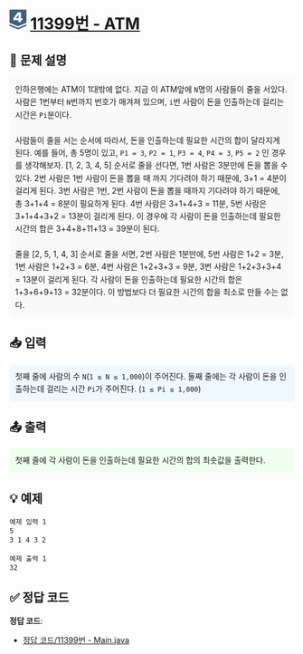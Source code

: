 <!-- ChatGPT를 사용하여 꾸몄습니다 -->
# <img src="https://github.com/GUBBIB/BaekJoonCode/blob/main/Tier_Img/Silver-4.svg" alt="티어그림" width="30px" height="35px"> [11399번 - ATM](https://www.acmicpc.net/problem/11399)

<h2>📝 문제 설명</h2>
<div style="background-color: #f9f9f9; padding: 10px; border-radius: 5px; line-height: 1.6;">
    인하은행에는 ATM이 1대밖에 없다. 지금 이 ATM앞에 <code>N</code>명의 사람들이 줄을 서있다. 사람은 1번부터 <code>N</code>번까지 번호가 매겨져 있으며, <code>i</code>번 사람이 돈을 인출하는데 걸리는 시간은 <code>Pi</code>분이다.
    <br><br>
    사람들이 줄을 서는 순서에 따라서, 돈을 인출하는데 필요한 시간의 합이 달라지게 된다. 예를 들어, 총 5명이 있고, <code>P1 = 3</code>, <code>P2 = 1</code>, <code>P3 = 4</code>, <code>P4 = 3</code>, <code>P5 = 2</code> 인 경우를 생각해보자. [1, 2, 3, 4, 5] 순서로 줄을 선다면, 1번 사람은 3분만에 돈을 뽑을 수 있다. 2번 사람은 1번 사람이 돈을 뽑을 때 까지 기다려야 하기 때문에, 3+1 = 4분이 걸리게 된다. 3번 사람은 1번, 2번 사람이 돈을 뽑을 때까지 기다려야 하기 때문에, 총 3+1+4 = 8분이 필요하게 된다. 4번 사람은 3+1+4+3 = 11분, 5번 사람은 3+1+4+3+2 = 13분이 걸리게 된다. 이 경우에 각 사람이 돈을 인출하는데 필요한 시간의 합은 3+4+8+11+13 = 39분이 된다.
    <br><br>
    줄을 [2, 5, 1, 4, 3] 순서로 줄을 서면, 2번 사람은 1분만에, 5번 사람은 1+2 = 3분, 1번 사람은 1+2+3 = 6분, 4번 사람은 1+2+3+3 = 9분, 3번 사람은 1+2+3+3+4 = 13분이 걸리게 된다. 각 사람이 돈을 인출하는데 필요한 시간의 합은 1+3+6+9+13 = 32분이다. 이 방법보다 더 필요한 시간의 합을 최소로 만들 수는 없다.
</div>

<h2>📥 입력</h2>
<div style="background-color: #f0f8ff; padding: 10px; border-radius: 5px; line-height: 1.6;">
    첫째 줄에 사람의 수 <code>N</code>(<code>1 ≤ N ≤ 1,000</code>)이 주어진다. 둘째 줄에는 각 사람이 돈을 인출하는데 걸리는 시간 <code>Pi</code>가 주어진다. (<code>1 ≤ Pi ≤ 1,000</code>)
</div>

<h2>📤 출력</h2>
<div style="background-color: #f0fff0; padding: 10px; border-radius: 5px; line-height: 1.6;">
    첫째 줄에 각 사람이 돈을 인출하는데 필요한 시간의 합의 최솟값을 출력한다.
</div>

<h2>💡 예제</h2>

```plaintext
예제 입력 1
5
3 1 4 3 2

예제 출력 1
32
```

## ✅ 정답 코드
**정답 코드**:
- [정답 코드/11399번 - Main.java]()
